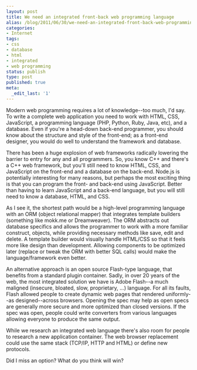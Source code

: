 ```yaml
---
layout: post
title: We need an integrated front-back web programming language
alias: /blog/2011/06/30/we-need-an-integrated-front-back-web-programming-language/
categories:
- Internet
tags:
- css
- database
- html
- integrated
- web programming
status: publish
type: post
published: true
meta:
  _edit_last: '1'
---
```

Modern web programming requires a lot of knowledge--too much, I'd say. To write a complete web application you need to work with HTML, CSS, JavaScript, a programming language (PHP, Python, Ruby, Java, etc), and a database. Even if you're a head-down back-end programmer, you should know about the structure and style of the front-end; as a front-end designer, you would do well to understand the framework and database.

There has been a huge explosion of web frameworks radically lowering the barrier to entry for any and all programmers. So, you know C++ and there's a C++ web framework, but you'll still need to know HTML, CSS, and JavaScript on the front-end and a database on the back-end. Node.js is potentially interesting for many reasons, but perhaps the most exciting thing is that you can program the front- and back-end using JavaScript. Better than having to learn JavaScript and a back-end language, but you will still need to know a database, HTML, and CSS.

As I see it, the shortest path would be a high-level programming language with an ORM (object relational mapper) that integrates template builders (something like mokk.me or Dreamweaver). The ORM abstracts out database specifics and allows the programmer to work with a more familiar construct, objects, while providing necessary methods like save, edit and delete. A template builder would visually handle HTML/CSS so that it feels more like design than development. Allowing components to be optimized later (replace or tweak the ORM with better SQL calls) would make the language/framework even better.

An alternative approach is an open source Flash-type language, that benefits from a standard plugin container. Sadly, in over 20 years of the web, the most integrated solution we have is Adobe Flash--a much maligned (insecure, bloated, slow, proprietary, ...) language. For all its faults, Flash allowed people to create dynamic web pages that rendered uniformly--as designed--across browsers. Opening the spec may help as open specs are generally more secure and more optimized than closed versions. If the spec was open, people could write converters from various languages allowing everyone to produce the same output.

While we research an integrated web language there's also room for people to research a new application container. The web browser replacement could use the same stack (TCP/IP, HTTP and HTML) or define new protocols.

Did I miss an option? What do you think will win?
